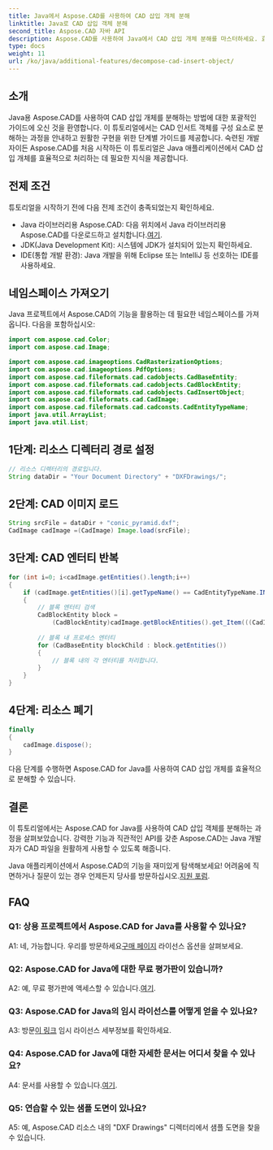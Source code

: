 ```yaml
---
title: Java에서 Aspose.CAD를 사용하여 CAD 삽입 개체 분해
linktitle: Java로 CAD 삽입 객체 분해
second_title: Aspose.CAD 자바 API
description: Aspose.CAD를 사용하여 Java에서 CAD 삽입 개체 분해를 마스터하세요. 효율적인 처리를 위해 단계별 가이드를 따르세요. CAD 조작의 세계에 빠져보세요.
type: docs
weight: 11
url: /ko/java/additional-features/decompose-cad-insert-object/
---
```

## 소개

Java용 Aspose.CAD를 사용하여 CAD 삽입 개체를 분해하는 방법에 대한 포괄적인 가이드에 오신 것을 환영합니다. 이 튜토리얼에서는 CAD 인서트 객체를 구성 요소로 분해하는 과정을 안내하고 원활한 구현을 위한 단계별 가이드를 제공합니다. 숙련된 개발자이든 Aspose.CAD를 처음 시작하든 이 튜토리얼은 Java 애플리케이션에서 CAD 삽입 개체를 효율적으로 처리하는 데 필요한 지식을 제공합니다.

## 전제 조건

튜토리얼을 시작하기 전에 다음 전제 조건이 충족되었는지 확인하세요.

- Java 라이브러리용 Aspose.CAD: 다음 위치에서 Java 라이브러리용 Aspose.CAD를 다운로드하고 설치합니다.[여기](https://releases.aspose.com/cad/java/).
- JDK(Java Development Kit): 시스템에 JDK가 설치되어 있는지 확인하세요.
- IDE(통합 개발 환경): Java 개발을 위해 Eclipse 또는 IntelliJ 등 선호하는 IDE를 사용하세요.

## 네임스페이스 가져오기

Java 프로젝트에서 Aspose.CAD의 기능을 활용하는 데 필요한 네임스페이스를 가져옵니다. 다음을 포함하십시오:

```java
import com.aspose.cad.Color;
import com.aspose.cad.Image;

import com.aspose.cad.imageoptions.CadRasterizationOptions;
import com.aspose.cad.imageoptions.PdfOptions;
import com.aspose.cad.fileformats.cad.cadobjects.CadBaseEntity;
import com.aspose.cad.fileformats.cad.cadobjects.CadBlockEntity;
import com.aspose.cad.fileformats.cad.cadobjects.CadInsertObject;
import com.aspose.cad.fileformats.cad.CadImage;
import com.aspose.cad.fileformats.cad.cadconsts.CadEntityTypeName;
import java.util.ArrayList;
import java.util.List;
```

## 1단계: 리소스 디렉터리 경로 설정

```java
// 리소스 디렉터리의 경로입니다.
String dataDir = "Your Document Directory" + "DXFDrawings/";
```

## 2단계: CAD 이미지 로드

```java
String srcFile = dataDir + "conic_pyramid.dxf";
CadImage cadImage =(CadImage) Image.load(srcFile);
```

## 3단계: CAD 엔터티 반복

```java
for (int i=0; i<cadImage.getEntities().length;i++)
{
    if (cadImage.getEntities()[i].getTypeName() == CadEntityTypeName.INSERT)
    {
        // 블록 엔터티 검색
        CadBlockEntity block =
            (CadBlockEntity)cadImage.getBlockEntities().get_Item(((CadInsertObject)cadImage.getEntities()[i]).getName());
            
        // 블록 내 프로세스 엔터티
        for (CadBaseEntity blockChild : block.getEntities())
        {
            // 블록 내의 각 엔터티를 처리합니다.
        }
    }
}
```

## 4단계: 리소스 폐기

```java
finally
{
    cadImage.dispose();
}
```

다음 단계를 수행하면 Aspose.CAD for Java를 사용하여 CAD 삽입 개체를 효율적으로 분해할 수 있습니다.

## 결론

이 튜토리얼에서는 Aspose.CAD for Java를 사용하여 CAD 삽입 객체를 분해하는 과정을 살펴보았습니다. 강력한 기능과 직관적인 API를 갖춘 Aspose.CAD는 Java 개발자가 CAD 파일을 원활하게 사용할 수 있도록 해줍니다.

 Java 애플리케이션에서 Aspose.CAD의 기능을 재미있게 탐색해보세요! 어려움에 직면하거나 질문이 있는 경우 언제든지 당사를 방문하십시오.[지원 포럼](https://forum.aspose.com/c/cad/19).

## FAQ

### Q1: 상용 프로젝트에서 Aspose.CAD for Java를 사용할 수 있나요?

 A1: 네, 가능합니다. 우리를 방문하세요[구매 페이지](https://purchase.aspose.com/buy) 라이선스 옵션을 살펴보세요.

### Q2: Aspose.CAD for Java에 대한 무료 평가판이 있습니까?

 A2: 예, 무료 평가판에 액세스할 수 있습니다.[여기](https://releases.aspose.com/).

### Q3: Aspose.CAD for Java의 임시 라이선스를 어떻게 얻을 수 있나요?

 A3: 방문[이 링크](https://purchase.aspose.com/temporary-license/) 임시 라이선스 세부정보를 확인하세요.

### Q4: Aspose.CAD for Java에 대한 자세한 문서는 어디서 찾을 수 있나요?

 A4: 문서를 사용할 수 있습니다.[여기](https://reference.aspose.com/cad/java/).

### Q5: 연습할 수 있는 샘플 도면이 있나요?

A5: 예, Aspose.CAD 리소스 내의 "DXF Drawings" 디렉터리에서 샘플 도면을 찾을 수 있습니다.
